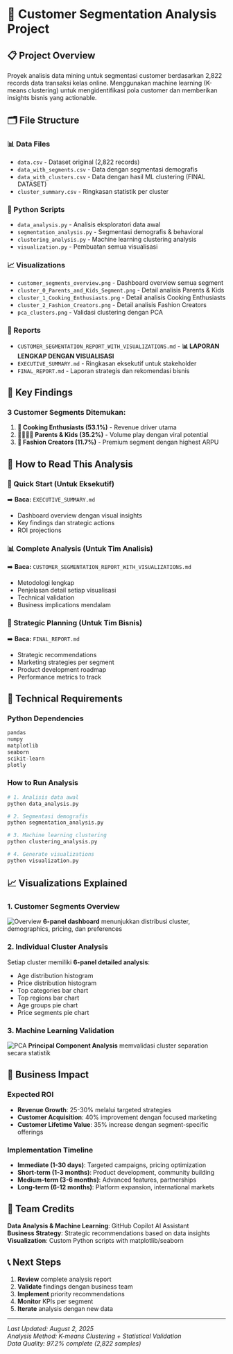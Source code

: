 # 🎯 Customer Segmentation Analysis Project

## 📋 Project Overview

Proyek analisis data mining untuk segmentasi customer berdasarkan 2,822 records data transaksi kelas online. Menggunakan machine learning (K-means clustering) untuk mengidentifikasi pola customer dan memberikan insights bisnis yang actionable.

## 🗂️ File Structure

### 📊 Data Files
- `data.csv` - Dataset original (2,822 records)
- `data_with_segments.csv` - Data dengan segmentasi demografis
- `data_with_clusters.csv` - Data dengan hasil ML clustering (FINAL DATASET)
- `cluster_summary.csv` - Ringkasan statistik per cluster

### 🐍 Python Scripts
- `data_analysis.py` - Analisis eksploratori data awal
- `segmentation_analysis.py` - Segmentasi demografis & behavioral
- `clustering_analysis.py` - Machine learning clustering analysis
- `visualization.py` - Pembuatan semua visualisasi

### 📈 Visualizations
- `customer_segments_overview.png` - Dashboard overview semua segment
- `cluster_0_Parents_and_Kids_Segment.png` - Detail analisis Parents & Kids
- `cluster_1_Cooking_Enthusiasts.png` - Detail analisis Cooking Enthusiasts  
- `cluster_2_Fashion_Creators.png` - Detail analisis Fashion Creators
- `pca_clusters.png` - Validasi clustering dengan PCA

### 📄 Reports
- `CUSTOMER_SEGMENTATION_REPORT_WITH_VISUALIZATIONS.md` - **📊 LAPORAN LENGKAP DENGAN VISUALISASI**
- `EXECUTIVE_SUMMARY.md` - Ringkasan eksekutif untuk stakeholder
- `FINAL_REPORT.md` - Laporan strategis dan rekomendasi bisnis

## 🎯 Key Findings

### 3 Customer Segments Ditemukan:

1. **🍳 Cooking Enthusiasts (53.1%)** - Revenue driver utama
2. **👨‍👩‍👧‍👦 Parents & Kids (35.2%)** - Volume play dengan viral potential  
3. **👗 Fashion Creators (11.7%)** - Premium segment dengan highest ARPU

## 📖 How to Read This Analysis

### 🚀 Quick Start (Untuk Eksekutif)
➡️ **Baca:** `EXECUTIVE_SUMMARY.md`
- Dashboard overview dengan visual insights
- Key findings dan strategic actions
- ROI projections

### 📊 Complete Analysis (Untuk Tim Analisis)
➡️ **Baca:** `CUSTOMER_SEGMENTATION_REPORT_WITH_VISUALIZATIONS.md`  
- Metodologi lengkap
- Penjelasan detail setiap visualisasi
- Technical validation
- Business implications mendalam

### 🎯 Strategic Planning (Untuk Tim Bisnis)
➡️ **Baca:** `FINAL_REPORT.md`
- Strategic recommendations
- Marketing strategies per segment
- Product development roadmap
- Performance metrics to track

## 🔧 Technical Requirements

### Python Dependencies
```python
pandas
numpy
matplotlib
seaborn
scikit-learn
plotly
```

### How to Run Analysis
```bash
# 1. Analisis data awal
python data_analysis.py

# 2. Segmentasi demografis
python segmentation_analysis.py

# 3. Machine learning clustering
python clustering_analysis.py

# 4. Generate visualizations
python visualization.py
```

## 📈 Visualizations Explained

### 1. Customer Segments Overview
![Overview](./customer_segments_overview.png)
**6-panel dashboard** menunjukkan distribusi cluster, demographics, pricing, dan preferences

### 2. Individual Cluster Analysis
Setiap cluster memiliki **6-panel detailed analysis**:
- Age distribution histogram
- Price distribution histogram  
- Top categories bar chart
- Top regions bar chart
- Age groups pie chart
- Price segments pie chart

### 3. Machine Learning Validation
![PCA](./pca_clusters.png)
**Principal Component Analysis** memvalidasi cluster separation secara statistik

## 🎯 Business Impact

### Expected ROI
- **Revenue Growth**: 25-30% melalui targeted strategies
- **Customer Acquisition**: 40% improvement dengan focused marketing
- **Customer Lifetime Value**: 35% increase dengan segment-specific offerings

### Implementation Timeline
- **Immediate (1-30 days)**: Targeted campaigns, pricing optimization
- **Short-term (1-3 months)**: Product development, community building
- **Medium-term (3-6 months)**: Advanced features, partnerships
- **Long-term (6-12 months)**: Platform expansion, international markets

## 👥 Team Credits

**Data Analysis & Machine Learning**: GitHub Copilot AI Assistant  
**Business Strategy**: Strategic recommendations based on data insights  
**Visualization**: Custom Python scripts with matplotlib/seaborn  

## 📞 Next Steps

1. **Review** complete analysis report
2. **Validate** findings dengan business team
3. **Implement** priority recommendations  
4. **Monitor** KPIs per segment
5. **Iterate** analysis dengan new data

---

*Last Updated: August 2, 2025*  
*Analysis Method: K-means Clustering + Statistical Validation*  
*Data Quality: 97.2% complete (2,822 samples)*
